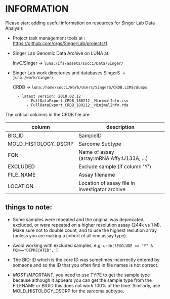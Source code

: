 # INFORMATION

Please start adding useful information on resources for Singer Lab Data Analysis

- Project task management tools at : https://github.com/orgs/SingerLab/projects/1

- Singer Lab Genomic Data Archive on LUNA at:

    InvC/Singer -> ```luna:/ifs/assets/socci/Data/Singer/```

- Singer Lab work directories and databases
    SingerS -> ```juno:/work/singer/```

    CRDB -> ```luna:/home/socci/Work/Users/SingerS/CRDB.LIMS/dumps```

        - latest version: 2018.02.12
            - FullDataExport_CRDB_180212__MinimalInfo.csv
            - FullDataExport_CRDB_180212__MinimalInfo.rda

The critical columns in the CRDB file are:

|column| description|
|------|------------|
|BIO_ID|SampleID|
|MOLD_HISTOLOGY_DSCRP|Sarcome Subtype|
|FQN|Name of assay (array:mRNA:Affy:U133A, ...)|
|EXCLUDED|Exclude sample (if column 'Y')|
|FILE_NAME|Assay filename|
|LOCATION|Location of assay file in investigator archive|


    
    
## things to note:

- Some samples were repeated and the original was deprecated, excluded, or were repeated on a higher resolution assay (244k vs 1 M). Make sure not to double count, and to use the highest reslution array (unless you are making a cohort of all one assay type). 

- Avoid working with excluded samples, e.g. ```crdb[!EXCLUDE == "Y" & FQN=="DEPRECATED", ]```

- The BIO-ID which is the core ID was sometimes incorrectly entered by someone and so the ID that you often find in file names is not correct. 

- *MOST IMPORTANT*, you need to use TYPE to get the sample type because although it appears you can get the sample type from the FILENAME or BIOID this does not work 100% of the time.  Similarly, use MOLD_HISTOLOGY_DSCRP for the sarcoma subtype.

